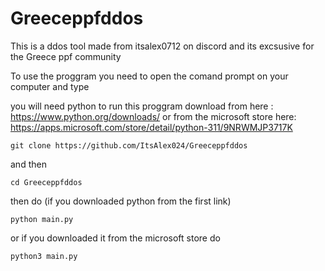 # Greeceppfddos
This is a ddos tool made from itsalex0712 on discord and its excsusive for the Greece ppf community

To use the proggram you need to open the comand prompt on your computer and type 


you will need python to run this proggram download from here : https://www.python.org/downloads/ 
or from the microsoft store here: https://apps.microsoft.com/store/detail/python-311/9NRWMJP3717K


```shell script
git clone https://github.com/ItsAlex024/Greeceppfddos
```
and then
```shell script
cd Greeceppfddos
```
then do (if you downloaded python from the first link)

``` shell script
python main.py

```

or if you downloaded it from the microsoft store do 

```
python3 main.py

```
